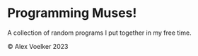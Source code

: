 # Programming Muses!

A collection of random programs I put together in my free time.

© Alex Voelker 2023